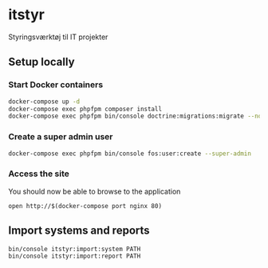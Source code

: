 # itstyr
Styringsværktøj til IT projekter

## Setup locally

### Start Docker containers

```sh
docker-compose up -d
docker-compose exec phpfpm composer install
docker-compose exec phpfpm bin/console doctrine:migrations:migrate --no-interaction
```

### Create a super admin user

```sh
docker-compose exec phpfpm bin/console fos:user:create --super-admin
```

### Access the site

You should now be able to browse to the application

```
open http://$(docker-compose port nginx 80)
```

## Import systems and reports
```sh
bin/console itstyr:import:system PATH
bin/console itstyr:import:report PATH
```
